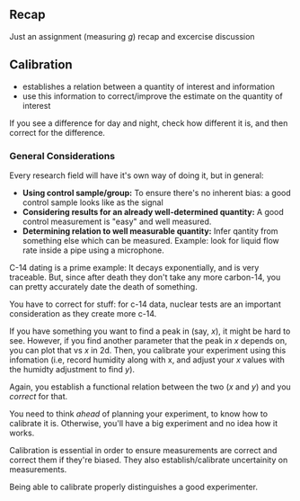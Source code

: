 ## Recap

Just an assignment (measuring $g$) recap and excercise discussion

## Calibration

* establishes a relation between a quantity of interest and information
* use this information to correct/improve the estimate on the quantity of interest

If you see a difference for day and night, check how different it is, and then correct for the difference.

### General Considerations

Every research field will have it's own way of doing it, but in general:

* **Using control sample/group:** To ensure there's no inherent bias: a good control sample looks like as the signal
* **Considering results for an already well-determined quantity:** A good control measurement is "easy" and well measured.
* **Determining relation to well measurable quantity:** Infer qantity from something else which can be measured. Example: look for liquid flow rate inside a pipe using a microphone.

C-14 dating is a prime example: It decays exponentially, and is very traceable. But, since after death they don't take any more carbon-14, you can pretty accurately date the death of something.

You have to correct for stuff: for c-14 data, nuclear tests are an important consideration as they create more c-14.

If you have something you want to find a peak in (say, $x$), it might be hard to see. However, if you find another parameter that the peak in $x$ depends on, you can plot that vs $x$ in 2d. Then, you calibrate your experiment using this infomation (i.e, record humidity along with x, and adjust your $x$ values with the humidty adjustment to find $y$).

Again, you establish a functional relation between the two ($x$ and $y$) and you *correct* for that.

You need to think *ahead* of planning your experiment, to know how to calibrate it is. Otherwise, you'll have a big experiment and no idea how it works.

Calibration is essential in order to ensure measurements are correct and correct them if they're biased. They also establish/calibrate uncertainity on measurements.

Being able to calibrate properly distinguishes a good experimenter.
